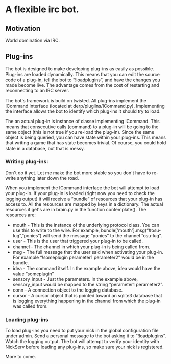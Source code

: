 A flexible irc bot.
===================

Motivation
----------

World domination via IRC.

Plug-ins
-------
The bot is designed to make developing plug-ins as easily as possible. Plug-ins are loaded dynamically. This means that you can edit the source code of a plug-in, tell the bot to “!loadplugins”, and have the changes you made become live. The advantage comes from the cost of restarting and reconnecting to an IRC server.

The bot's framework is build on twisted. All plug-ins implement the ICommand interface (located  at derp/pluglins/ICommand.py). Implementing the interface allows the bot to identify which plug-ins it should try to load.

The an actual plug-in is instance of classe implementing ICommand. This means that consecutive calls (command) to a plug-in will be going to the same object (this is not true if you re-load the plug-in). Since the same object is being queried, you can have state within your plug-ins. This means that writing a game that has state becomes trivial. Of course, you could hold state in a database, but that is messy.

### Writing plug-ins: ###
Don't do it yet. Let me make the bot more stable so you don't have to re-write anything later down the road.

When you implement the ICommand interface the bot will attempt to load your plug-in. If your plug-in is loaded (right now you need to check the logging output) it will receive a “bundle” of resources that your plug-in has access to. All the resources are mapped by keys in a dictionary. The actual resources it get's are in brain.py in the function contemplate(). The resources are:
*   mouth  - This is the instance of the underlying protocol class. You can use this to write to the wire. For example, bundle['mouth'].msg(“#osu-lug”,”ponies”) will send the message “ponies” to the channel “osu-lug”.
*   user - This is the user that triggered your plug-in to be called.
*   channel - The channel in which your plug-in is being called from.
*   msg - The full message that the user said when activating your plug-in. For example “!someplugin perameter1 perameter2” would be in the bundle.
*   idea - The command itself. In the example above, idea would have the value “someplugin”
*   sensory_input  - Just the parameters. In the example above, sensory_input would be mapped to the string  “perameter1 perameter2”.
*   conn - A connection object to the logging database.
*   cursor - A cursor object that is pointed toward an sqlite3 database that is logging everything happening in the channel from which the plug-in was called from.

### Loading plug-ins ###
To load plug-ins you need to put your nick in the global configuration file under admin. Send a personal message to the bot asking it to “!loadplugins”. Watch the logging output. The bot will attempt to verify your identity with NickServ before loading any plug-ins, so make sure your nick is registered.

More to come.

